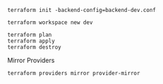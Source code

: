 ```commandline
terraform init -backend-config=backend-dev.conf

terraform workspace new dev

terraform plan
terraform apply
terraform destroy
```

Mirror Providers
```commandline
terraform providers mirror provider-mirror
```
